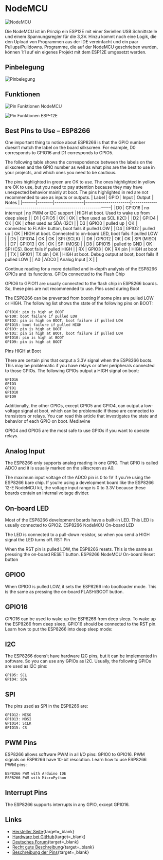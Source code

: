 # NodeMCU

![NodeMCU](img/NodeMCU_DEVKIT_1.0.jpg)


Die NodeMCU ist im Prinzip ein ESP12E mit einer Seriellen USB Schnittstelle und einem Spannungsregler für die 3,3V. Hinzu kommt noch eine Logik, die den Upload von Programmen aus der IDE vereinfacht und ein paar Pullups/Pulldowns. Programme, die auf der NodeMCU geschrieben wurden, können 1:1 auf ein eigenes Projekt mit dem ESP12E umgesetzt werden.

## Pinbelegung

![Pinbelegung](img/NodeMCU-pinbelegung.png)

## Funktionen

![Pin Funktionen NodeMCU](img/NODEMCU_DEVKIT_V1.0_PINMAP.png)

![Pin Funktionen ESP-12E](img/ESP12E-Pinbelegung-1.png)


## Best Pins to Use – ESP8266

One important thing to notice about ESP8266 is that the GPIO number doesn’t match the label on the board silkscreen. For example, D0 corresponds to GPIO16 and D1 corresponds to GPIO5.

The following table shows the correspondence between the labels on the silkscreen and the GPIO number as well as what pins are the best to use in your projects, and which ones you need to be cautious.

The pins highlighted in green are OK to use. The ones highlighted in yellow are OK to use, but you need to pay attention because they may have unexpected behavior mainly at boot. The pins highlighted in red are not recommended to use as inputs or outputs.
| Label | GPIO   | Input         | Output                | Notes                                                             |
|-------|--------|---------------|-----------------------|-------------------------------------------------------------------|
| D0    | GPIO16 | no interrupt  | no PWM or I2C support | HIGH at boot. Used to wake up from deep sleep                     |
| D1    | GPIO5  | OK            | OK                    | often used as SCL (I2C)                                           |
| D2    | GPIO4  | OK            | OK                    | often used as SDA (I2C)                                           |
| D3    | GPIO0  | pulled up     | OK                    | connected to FLASH button, boot fails if pulled LOW               |
| D4    | GPIO2  | pulled up     | OK                    | HIGH at boot. Connected to on-board LED, boot fails if pulled LOW |
| D5    | GPIO14 | OK            | OK                    | SPI (SCLK)                                                        |
| D6    | GPIO12 | OK            | OK                    | SPI (MISO)                                                        |
| D7    | GPIO13 | OK            | OK                    | SPI (MOSI)                                                        |
| D8    | GPIO15 | pulled to GND | OK                    | SPI (CS). Boot fails if pulled HIGH                               |
| RX    | GPIO3  | OK            | RX pin                | HIGH at boot                                                      |
| TX    | GPIO1  | TX pin        | OK                    | HIGH at boot. Debug output at boot, boot fails if pulled LOW      |
| A0    | ADC0   | Analog Input  | X                     |                                                                   |

Continue reading for a more detailled and in-depth analysis of the ESP8266 GPIOs and its functions.
GPIOs connected to the Flash Chip

GPIO6 to GPIO11 are usually connected to the flash chip in ESP8266 boards. So, these pins are not recommended to use.
Pins used during Boot

The ESP8266 can be prevented from booting if some pins are pulled LOW or HIGH. The following list shows the state of the following pins on BOOT:

    GPIO16: pin is high at BOOT
    GPIO0: boot failure if pulled LOW
    GPIO2: pin is high on BOOT, boot failure if pulled LOW
    GPIO15: boot failure if pulled HIGH
    GPIO3: pin is high at BOOT
    GPIO1: pin is high at BOOT, boot failure if pulled LOW
    GPIO10: pin is high at BOOT
    GPIO9: pin is high at BOOT

Pins HIGH at Boot

There are certain pins that output a 3.3V signal when the ESP8266 boots. This may be problematic if you have relays or other peripherals connected to those GPIOs. The following GPIOs output a HIGH signal on boot:

    GPIO16
    GPIO3
    GPIO1
    GPIO10
    GPIO9

Additionally, the other GPIOs, except GPIO5 and GPIO4, can output a low-voltage signal at boot, which can be problematic if these are connected to transistors or relays. You can read this article that investigates the state and behavior of each GPIO on boot.
Mediavine

GPIO4 and GPIO5 are the most safe to use GPIOs if you want to operate relays.

## Analog Input

The ESP8266 only supports analog reading in one GPIO. That GPIO is called ADC0 and it is usually marked on the silkscreen as A0.

The maximum input voltage of the ADC0 pin is 0 to 1V if you’re using the ESP8266 bare chip. If you’re using a development board like the ESP8266 12-E NodeMCU kit, the voltage input range is 0 to 3.3V because these boards contain an internal voltage divider.

## On-board LED

Most of the ESP8266 development boards have a built-in LED. This LED is usually connected to GPIO2.
ESP8266 NodeMCU On-board LED

The LED is connected to a pull-down resistor, so when you send a HIGH signal the LED turns off.
RST Pin

When the RST pin is pulled LOW, the ESP8266 resets. This is the same as pressing the on-board RESET button.
ESP8266 NodeMCU On-board Reset button

## GPIO0

When GPIO0 is pulled LOW, it sets the ESP8266 into bootloader mode. This is the same as pressing the on-board FLASH/BOOT button.

## GPIO16

GPIO16 can be used to wake up the ESP8266 from deep sleep. To wake up the ESP8266 from deep sleep, GPIO16 should be connected to the RST pin. Learn how to put the ESP8266 into deep sleep mode:

## I2C

The ESP8266 doens’t have hardware I2C pins, but it can be implemented in software. So you can use any GPIOs as I2C. Usually, the following GPIOs are used as I2C pins:

    GPIO5: SCL
    GPIO4: SDA

## SPI

The pins used as SPI in the ESP8266 are:

    GPIO12: MISO
    GPIO13: MOSI
    GPIO14: SCLK
    GPIO15: CS

## PWM Pins

ESP8266 allows software PWM in all I/O pins: GPIO0 to GPIO16. PWM signals on ESP8266 have 10-bit resolution. Learn how to use ESP8266 PWM pins:

    ESP8266 PWM with Arduino IDE
    ESP8266 PWM with MicroPython 

## Interrupt Pins

The ESP8266 supports interrupts in any GPIO, except GPIO16.

## Links
* [Hersteller Seite](http://www.nodemcu.com/index_en.html){target=_blank}
* [Hardware bei GitHub](https://github.com/nodemcu/nodemcu-devkit-v1.0){target=_blank}
* [Deutsches Forum](https://www.roboternetz.de/community/forums/77-NodeMCU-Board-und-ESP8266-ESP32-Serie){target=_blank}
* [Recht gute Beschreibung](https://www.mikrocontroller-elektronik.de/nodemcu-esp8266-tutorial-wlan-board-arduino-ide/){target=_blank}
* [Beschreibung der Pins](https://randomnerdtutorials.com/esp8266-pinout-reference-gpios/){target=_blank}